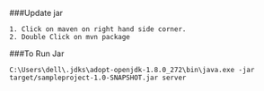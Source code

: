 ###Update jar
```
1. Click on maven on right hand side corner.
2. Double Click on mvn package
```

###To Run Jar
```
C:\Users\dell\.jdks\adopt-openjdk-1.8.0_272\bin\java.exe -jar target/sampleproject-1.0-SNAPSHOT.jar server
```
